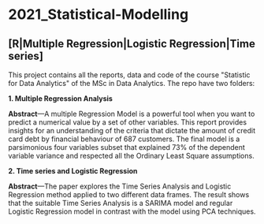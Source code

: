 # 2021_Statistical-Modelling
## [R|Multiple Regression|Logistic Regression|Time series] 

This project contains all the reports, data and code of the course "Statistic for Data Analytics" of the MSc in Data Analytics. The repo have two folders:

**1. Multiple Regression Analysis**

**Abstract**—A multiple Regression Model is a powerful tool when you want to predict a numerical value by a set of other variables. This report provides insights for an understanding of the criteria that dictate the amount of credit card debt by financial behaviour of 687 customers. The final model is a parsimonious four variables subset that explained 73% of the dependent variable variance and respected all the Ordinary Least Square assumptions.

**2. Time series and Logistic Regression**

**Abstract**—The paper explores the Time Series Analysis and Logistic Regression method applied to two different data frames. The result shows that the suitable Time Series Analysis is a SARIMA model and regular Logistic Regression model in contrast with the model using PCA techniques.
